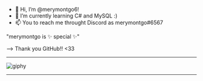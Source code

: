 - 👋 Hi, I’m @merymontgo6!
- 🌱 I’m currently learning C# and MySQL :)
- 📫 You to reach me throught Discord as merymontgo#6567

"merymontgo is ✨ special ✨"

--> Thank you GitHub!! <33

____________________________________________________________
![giphy](https://user-images.githubusercontent.com/117637409/201648600-29698af8-ee4c-49ff-8fa5-b9ac5ac62550.gif)
____________________________________________________________
